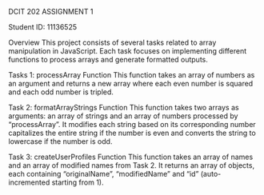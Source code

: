 DCIT 202 ASSIGNMENT 1

Student ID: 11136525

Overview
This project consists of several tasks related to array manipulation in JavaScript. Each task focuses on implementing different functions to process arrays and generate formatted outputs.

Tasks 1: processArray Function
This function takes an array of numbers as an argument and returns a new array where each even number is squared and each odd number is tripled.

Task 2: formatArrayStrings Function
This function takes two arrays as arguments: an array of strings and an array of numbers processed by “processArray”. It modifies each string based on its corresponding number capitalizes the entire string if the number is even and converts the string to lowercase if the number is odd.

Task 3: createUserProfiles Function
This function takes an array of names and an array of modified names from Task 2. It returns an array of objects, each containing “originalName”, “modifiedName” and “id” (auto-incremented starting from 1).
